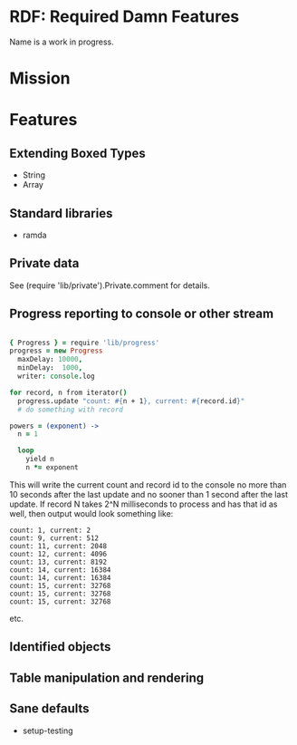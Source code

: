 # RDF: Required Damn Features

Name is a work in progress.

# Mission

# Features

## Extending Boxed Types

- String
- Array

## Standard libraries

- ramda

## Private data

See (require 'lib/private').Private.comment for details.

## Progress reporting to console or other stream

```coffee

{ Progress } = require 'lib/progress'
progress = new Progress
  maxDelay: 10000,
  minDelay:  1000,
  writer: console.log

for record, n from iterator()
  progress.update "count: #{n + 1}, current: #{record.id}"
  # do something with record

powers = (exponent) ->
  n = 1

  loop
    yield n
    n *= exponent

```

This will write the current count and record id to the console no more than 10
seconds after the last update and no sooner than 1 second after the last
update. If record N takes 2^N milliseconds to process and has that id as well,
then output would look something like:

    count: 1, current: 2
    count: 9, current: 512
    count: 11, current: 2048
    count: 12, current: 4096
    count: 13, current: 8192
    count: 14, current: 16384
    count: 14, current: 16384
    count: 15, current: 32768
    count: 15, current: 32768
    count: 15, current: 32768

etc.

## Identified objects

## Table manipulation and rendering

## Sane defaults

- setup-testing
